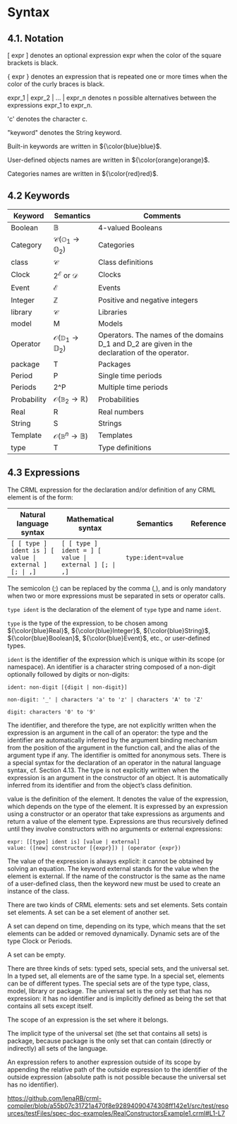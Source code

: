 #	Syntax

## 4.1.	Notation

[ expr ] denotes an optional expression expr when the color of the square brackets is black.

{ expr } denotes an expression that is repeated one or more times when the color of the curly braces is black.

expr_1 | expr_2 | … | expr_n denotes n possible alternatives between the expressions expr_1 to expr_n. 

'c' denotes the character c.

"keyword" denotes the String keyword.

Built-in keywords are written in ${\color{blue}blue}$.

User-defined objects names are written in ${\color{orange}orange}$.

Categories names are written in ${\color{red}red}$.



## 4.2 Keywords 


|Keyword	| Semantics	        | Comments |
| ----------- | ----------- |----------- |
|Boolean	| $\mathbb{B}$      |4-valued Booleans |
|Category	| $\mathcal{C} (\mathbb{O}_1 \rightarrow \mathbb{O}_2)$      |Categories |
| class | $\mathcal{C}$ |Class definitions |
| Clock | $2^\mathcal{E}$ or $\mathcal{D}$ |Clocks |
| Event | $\mathcal{E}$ |Events |
| Integer | $\mathbb{Z}$ |Positive and negative integers |
| library | $\mathcal{C}$ |Libraries|
| model | M |Models |
| Operator | $\mathcal{O} (\mathbb{D}_1 \rightarrow \mathbb{D}_2)$ |Operators. The names of the domains D_1 and D_2 are given in the declaration of the operator. |
| package | T |Packages |
| Period | P |Single time periods |
| Periods | 2^P |Multiple time periods |
| Probability | $\mathcal{O} (\mathbb{B}_2 \rightarrow \mathbb{R})$ |Probabilities |
| Real | R |Real numbers |
| String | S |Strings |
| Template | $\mathcal{O} (\mathbb{B}^n \rightarrow \mathbb{B})$ |Templates |
| type| T |Type definitions |

## 4.3 Expressions
The CRML expression for the declaration and/or definition of any CRML element is of the form:

|Natural language syntax	| Mathematical syntax	        | Semantics | Reference |
| ----------- | ----------- |----------- |----------- |
|` [ [ type ] ident is ] [ value \| external ] [; \| ,] `	|   ` [ [ type ] ident = ] [ value \| external ] [; \| ,] `  | `type:ident=value ` |  |



The semicolon (;) can be replaced by the comma (,), and is only mandatory when two or more expressions must be separated in sets or operator calls.

`type ident` is the declaration of the element of `type` type and name `ident`.

`type` is the type of the expression, to be chosen among ${\color{blue}Real}$, ${\color{blue}Integer}$, ${\color{blue}String}$, ${\color{blue}Boolean}$, ${\color{blue}Event}$, etc., or user-defined types.

`ident` is the identifier of the expression which is unique within its scope (or namespace). An identifier is a character string composed of a non-digit optionally followed by digits or non-digits:

```
ident: non-digit [{digit | non-digit}]

non-digit: '_' | characters 'a' to 'z' | characters 'A' to 'Z' 

digit: characters '0' to '9'
```

The identifier, and therefore the type, are not explicitly written when the expression is an argument in the call of an operator: the type and the identifier are automatically inferred by the argument binding mechanism from the position of the argument in the function call, and the alias of the argument type if any. 
The identifier is omitted for anonymous sets.
There is a special syntax for the declaration of an operator in the natural language syntax, cf. Section 4.13.
The type is not explicitly written when the expression is an argument in the constructor of an object. It is automatically inferred from its identifier and from the object’s class definition.

value is the definition of the element. It denotes the value of the expression, which depends on the type of the element. It is expressed by an expression using a constructor or an operator that take expressions as arguments and return a value of the element type. Expressions are thus recursively defined until they involve constructors with no arguments or external expressions:

```
expr: [[type] ident is] [value | external]
value: ([new] constructor [{expr}]) | (operator {expr}) 
```

The value of the expression is always explicit: it cannot be obtained by solving an equation. The keyword external stands for the value when the element is external.
If the name of the constructor is the same as the name of a user-defined class, then the keyword new must be used to create an instance of the class.

There are two kinds of CRML elements: sets and set elements. Sets contain set elements. A set can be a set element of another set.

A set can depend on time, depending on its type, which means that the set elements can be added or removed dynamically. Dynamic sets are of the type Clock or Periods.

A set can be empty.

There are three kinds of sets: typed sets, special sets, and the universal set. In a typed set, all elements are of the same type. In a special set, elements can be of different types. The special sets are of the type type, class, model, library or package. The universal set is the only set that has no expression: it has no identifier and is implicitly defined as being the set that contains all sets except itself.

The scope of an expression is the set where it belongs.

The implicit type of the universal set (the set that contains all sets) is package, because package is the only set that can contain (directly or indirectly) all sets of the language.

An expression refers to another expression outside of its scope by appending the relative path of the outside expression to the identifier of the outside expression (absolute path is not possible because the universal set has no identifier).

https://github.com/lenaRB/crml-compiler/blob/a55b07c31721a470f8e92894090474308ff142e1/src/test/resources/testFiles/spec-doc-examples/RealConstructorsExample1.crml#L1-L7



